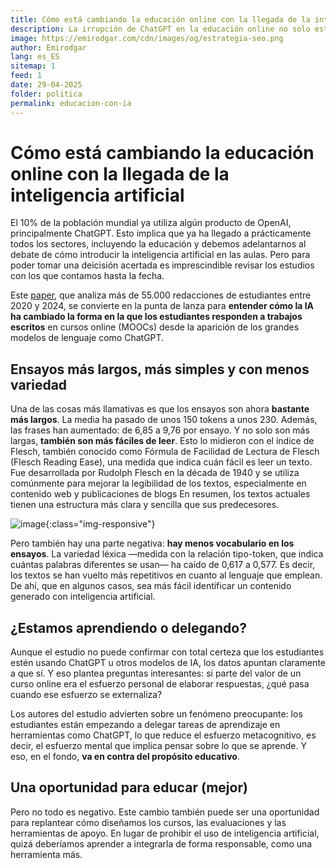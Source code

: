 ```yaml
---
title: Cómo está cambiando la educación online con la llegada de la inteligencia artificial
description: La irrupción de ChatGPT en la educación online no solo está cambiando cómo se escriben los ensayos, sino también el valor mismo de los cursos. Un análisis con más de 55.000 trabajos lo deja claro.
image: https://emirodgar.com/cdn/images/og/estrategia-seo.png
author: Emirodgar
lang: es_ES
sitemap: 1
feed: 1
date: 29-04-2025
folder: politica
permalink: educacion-con-ia
---
```


# Cómo está cambiando la educación online con la llegada de la inteligencia artificial

El 10% de la población mundial ya utiliza algún producto de OpenAI, principalmente ChatGPT. Esto implica que ya ha llegado a prácticamente todos los sectores, incluyendo la educación y debemos adelantarnos al debate de cómo introducir la inteligencia artificial en las aulas. Pero para poder tomar una deicisión acertada es imprescindible revisar los estudios con los que contamos hasta la fecha. 

Este [paper](https://arxiv.org/pdf/2504.13038), que analiza más de 55.000 redacciones de estudiantes entre 2020 y 2024, se convierte en la punta de lanza para **entender cómo la IA ha cambiado la forma en la que los estudiantes responden a trabajos escritos** en cursos online (MOOCs) desde la aparición de los grandes modelos de lenguaje como ChatGPT.


## Ensayos más largos, más simples y con menos variedad

Una de las cosas más llamativas es que los ensayos son ahora **bastante más largos**. La media ha pasado de unos 150 tokens a unos 230. Además, las frases han aumentado: de 6,85 a 9,76 por ensayo. Y no solo son más largas, **también son más fáciles de leer**. Esto lo midieron con el índice de Flesch, también conocido como Fórmula de Facilidad de Lectura de Flesch (Flesch Reading Ease), una medida que indica cuán fácil es leer un texto. Fue desarrollada por Rudolph Flesch en la década de 1940 y se utiliza comúnmente para mejorar la legibilidad de los textos, especialmente en contenido web y publicaciones de blogs En resumen, los textos actuales tienen una estructura más clara y sencilla que sus predecesores.

![image](https://github.com/user-attachments/assets/f19fd5ef-d224-4efc-8e68-94623c3740c4){:class="img-responsive"}

Pero también hay una parte negativa: **hay menos vocabulario en los ensayos**. La variedad léxica —medida con la relación tipo-token, que indica cuántas palabras diferentes se usan— ha caído de 0,617 a 0,577. Es decir, los textos se han vuelto más repetitivos en cuanto al lenguaje que emplean. De ahí, que en algunos casos, sea más fácil identificar un contenido generado con inteligencia artificial.

## ¿Estamos aprendiendo o delegando?

Aunque el estudio no puede confirmar con total certeza que los estudiantes estén usando ChatGPT u otros modelos de IA, los datos apuntan claramente a que sí. Y eso plantea preguntas interesantes: si parte del valor de un curso online era el esfuerzo personal de elaborar respuestas, ¿qué pasa cuando ese esfuerzo se externaliza?

Los autores del estudio advierten sobre un fenómeno preocupante: los estudiantes están empezando a delegar tareas de aprendizaje en herramientas como ChatGPT, lo que reduce el esfuerzo metacognitivo, es decir, el esfuerzo mental que implica pensar sobre lo que se aprende. Y eso, en el fondo, **va en contra del propósito educativo**.

## Una oportunidad para educar (mejor)

Pero no todo es negativo. Este cambio también puede ser una oportunidad para replantear cómo diseñamos los cursos, las evaluaciones y las herramientas de apoyo. En lugar de prohibir el uso de inteligencia artificial, quizá deberíamos aprender a integrarla de forma responsable, como una herramienta más.

